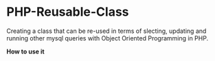# PHP-Reusable-Class

Creating a class that can be re-used in terms of slecting, updating and running other mysql queries with Object Oriented Programming in PHP.

**How to use it**
